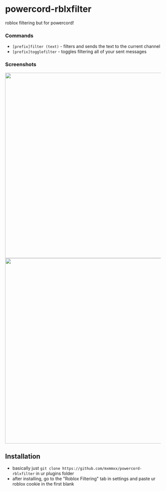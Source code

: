 # powercord-rblxfilter
roblox filtering but for powercord!

### Commands
- `[prefix]filter (text)` - filters and sends the text to the current channel
- `[prefix]togglefilter`  - toggles filtering all of your sent messages 

### Screenshots
<img src='https://i.imgur.com/oKnuS2a.png' width=600>
<img src='https://i.imgur.com/rO2fWd4.png' width=600>

## Installation
- basically just `git clone https://github.com/mxmmxx/powercord-rblxfilter` in ur plugins folder
- after installing, go to the "Roblox Filtering" tab in settings and paste ur roblox cookie in the first blank
